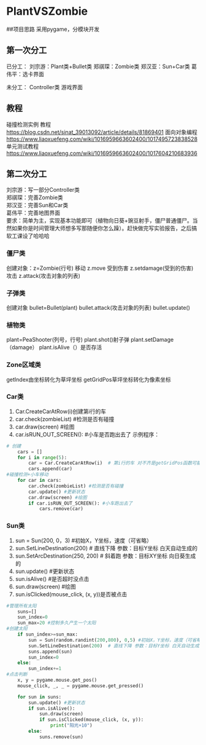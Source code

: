 # PlantVSZombie
##项目思路
采用pygame，分模块开发
## 第一次分工
已分工：
刘宗游：Plant类+Bullet类
郑祺琛：Zombie类
郑汉亚：Sun+Car类
葛伟平：选卡界面

未分工：
Controller类
游戏界面

## 教程
 碰撞检测实例 教程 https://blog.csdn.net/sinat_39013092/article/details/81869401
 面向对象编程 https://www.liaoxuefeng.com/wiki/1016959663602400/1017495723838528
 单元测试教程 https://www.liaoxuefeng.com/wiki/1016959663602400/1017604210683936

## 第二次分工
刘宗游：写一部分Controller类   
郑祺琛：完善Zombie类  
郑汉亚：完善Sun和Car类  
葛伟平：完善地图界面  
要求：简单为主，实现基本功能即可（植物向日葵+豌豆射手，僵尸普通僵尸。当然如果你是时间管理大师想多写那随便你怎么躁）。赶快做完写实验报告，之后搞软工课设了哈哈哈

### 僵尸类
创建对象：z=Zombie(行号)
移动 z.move
受到伤害 z.setdamage(受到的伤害)
攻击 z.attack(攻击对象的列表)
### 子弹类
创建对象 bullet=Bullet(plant)
bullet.attack(攻击对象的列表)
bullet.update()

### 植物类
plant=PeaShooter(列号，行号)
plant.shot()射子弹
plant.setDamage（damage）
plant.isAlive（）是否存活

### Zone区域类
getIndex由坐标转化为草坪坐标
getGridPos草坪坐标转化为像素坐标

### Car类
1. Car.CreateCarAtRow(i)创建第i行的车
2. car.check(zombieList) #检测是否有碰撞
3. car.draw(screen) #绘图
4. car.isRUN_OUT_SCREEN(): #小车是否跑出去了
示例程序：

```python
# 创建
    cars = []
    for i in range(5):
        car = Car.CreateCarAtRow(i)  # 第i行的车 对不齐是getGridPos函数可能有点问题
        cars.append(car)
#碰撞检测+小车移动
    for car in cars:
        car.check(zombieList) #检测是否有碰撞
        car.update() #更新状态
        car.draw(screen) #绘图
        if car.isRUN_OUT_SCREEN(): #小车跑出去了
            cars.remove(car)
```
### Sun类
1. sun = Sun(200, 0，3) #初始X，Y坐标，速度（可省略）
2. sun.SetLineDestination(200)  # 直线下降 参数：目标Y坐标 白天自动生成的
3. sun.SetArcDestination(250, 200)  # 斜着跑 参数：目标XY坐标 向日葵生成的
4. sun.update() #更新状态
5. sun.isAlive() #是否超时没点击
6. sun.draw(screen) #绘图
7. sun.isClicked(mouse_click, (x, y))是否被点击
```python
#管理所有太阳
    suns=[]
    sun_index=0
    sun_max=20 #控制多久产生一个太阳
#创建太阳
    if sun_index>=sun_max:
        sun = Sun(random.randint(200,800), 0,5) #初始X，Y坐标，速度（可省略）
        sun.SetLineDestination(200)  # 直线下降 参数：目标Y坐标 白天自动生成的
        suns.append(sun)
        sun_index=0
    else:
        sun_index+=1
#点击判断
    x, y = pygame.mouse.get_pos()
    mouse_click, _, _ = pygame.mouse.get_pressed()

    for sun in suns:
        sun.update() #更新状态
        if sun.isAlive():
            sun.draw(screen)
            if sun.isClicked(mouse_click, (x, y)):
                print("阳光+10")
        else:
            suns.remove(sun)
```